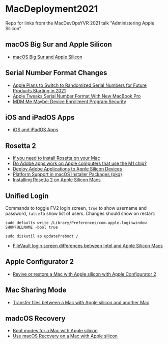 # MacDeployment2021
Repo for links from the MacDevOpsYVR 2021 talk "Administering Apple Silicon"

## macOS Big Sur and Apple Silicon
- [macOS Big Sur and Apple Silicon](https://datajar.co.uk/datajar-tech-series-whats-new-with-macos-big-sur-and-apple-silicon/)

## Serial Number Format Changes
- [Apple Plans to Switch to Randomized Serial Numbers for Future Products Starting in 2021](https://www.macrumors.com/2020/01/06/apple-randomized-serial-numbers-late-2020/)
- [Apple Tweaks Serial Number Format With New MacBook Pro](https://www.macrumors.com/2010/04/16/apple-tweaks-serial-number-format-with-new-macbook-pro/)
- [MDM Me Maybe: Device Enrollment Program Security](https://duo.com/labs/research/mdm-me-maybe)

## iOS and iPadOS Apps
- [iOS and iPadOS Apps](https://developer.apple.com/macos/iphone-and-ipad-apps/)

## Rosetta 2
- [If you need to install Rosetta on your Mac](https://support.apple.com/en-gb/HT211861)
- [Do Adobe apps work on Apple computers that use the M1 chip?](https://helpx.adobe.com/download-install/kb/apple-silicon-m1-chip.html)
- [Deploy Adobe Applications to Apple Silicon Devices](https://dazwallace.wordpress.com/2021/02/06/deploy-adobe-applications-to-apple-silicon-devices/)
- [Platform Support in macOS Installer Packages (pkg)](https://scriptingosx.com/2020/12/platform-support-in-macos-installer-packages-pkg/)
- [Installing Rosetta 2 on Apple Silicon Macs](https://derflounder.wordpress.com/2020/11/17/installing-rosetta-2-on-apple-silicon-macs/)

## Unified Login
Commands to toggle FV2 login screen, `true` to show username and password, `false` to show list of users. Changes should show on restart:
```
sudo defaults write /Library/Preferences/com.apple.loginwindow SHOWFULLNAME -bool true

sudo diskutil ap updatePreboot /
```

- [FileVault login screen differences between Intel and Apple Silicon Macs](https://derflounder.wordpress.com/2021/01/17/filevault-login-screen-differences-between-intel-and-apple-silicon-macs/)

## Apple Configurator 2
- [Revive or restore a Mac with Apple silicon with Apple Configurator 2](https://support.apple.com/en-gb/guide/apple-configurator-2/apdd5f3c75ad/mac)

## Mac Sharing Mode
- [Transfer files between a Mac with Apple silicon and another Mac](https://support.apple.com/en-gb/guide/mac-help/mchlb37e8ca7/mac)

## madcOS Recovery
- [Boot modes for a Mac with Apple silicon](https://support.apple.com/en-gb/guide/security/sec10869885b/web)
- [Use macOS Recovery on a Mac with Apple silicon](https://support.apple.com/en-gb/guide/mac-help/mchl82829c17/mac)

